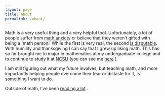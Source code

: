 ```yaml
---
layout: page
title: About
permalink: /about/
---
```


<p>
Math is a very useful thing and a very helpful tool.
Unfortunately, a lot of people suffer from 
<a class="external" href="https://en.wikipedia.org/wiki/Mathematical_anxiety">math anxiety</a>
or believe that they weren't gifted with being a 'math person.'
While the first is very real, the second
<a class="external" href="https://www.nytimes.com/2017/05/15/well/family/trying-to-add-up-girls-and-math.html">is disputable</a>.
With humility and thanksgiving I can say that I grew up liking math.
This has so far brought me to major in mathematics at my undergraduate college and to continue to study it at 
<a class="external" href="https://math.sciences.ncsu.edu">NCSU</a>
(you can see me 
<a class="external" href="https://math.sciences.ncsu.edu/people/wlnelson/">here</a>
).
</p>

<p>
I am still figuring out what my future involves, but teaching math, and more importantly helping people overcome their fear or distaste for it, is something I want to do.
<p>
<p>
Outside of math, I've been
<a href="/reading/">reading a lot</a>
.
</p>
